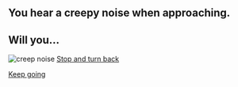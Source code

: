 ## You hear a creepy noise when approaching.
## Will you...
![creep noise](https://pbs.twimg.com/media/BzMRUbrCcAAuDLf.jpg)
[Stop and turn back](pennywise.md)

[Keep going](enter-house.md)

